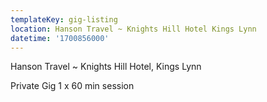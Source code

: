```yaml
---
templateKey: gig-listing
location: Hanson Travel ~ Knights Hill Hotel Kings Lynn
datetime: '1700856000'
---
```

Hanson Travel ~ Knights Hill Hotel, Kings Lynn

P﻿rivate Gig  1 x 60 min session